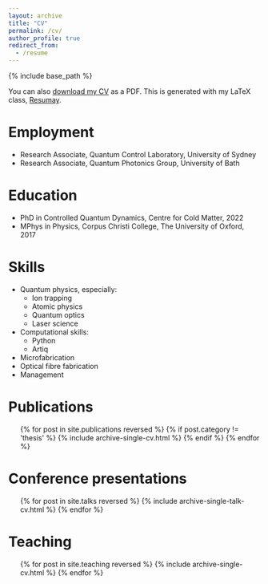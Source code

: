 ```yaml
---
layout: archive
title: "CV"
permalink: /cv/
author_profile: true
redirect_from:
  - /resume
---
```


{% include base_path %}

You can also [download my CV](/files/cameron_mcgarry_cv.pdf) as a PDF. This is generated with my LaTeX class, [Resumay](https://github.com/mcgarc/Resumay).

Employment
=====

* Research Associate, Quantum Control Laboratory, University of Sydney
* Research Associate, Quantum Photonics Group, University of Bath

Education
======
* PhD in Controlled Quantum Dynamics, Centre for Cold Matter, 2022 
* MPhys in Physics, Corpus Christi College, The University of Oxford, 2017

  
Skills
======
* Quantum physics, especially:
  * Ion trapping
  * Atomic physics
  * Quantum optics
  * Laser science
* Computational skills:
  * Python
  * Artiq
* Microfabrication
* Optical fibre fabrication
* Management



Publications
======
  <ul>{% for post in site.publications reversed %}
    {% if post.category != 'thesis' %}
    {% include archive-single-cv.html %}
    {% endif %}
  {% endfor %}</ul>
  
Conference presentations
======
  <ul>{% for post in site.talks reversed %}
    {% include archive-single-talk-cv.html  %}
  {% endfor %}</ul>

Teaching
======
  <ul>{% for post in site.teaching reversed %}
    {% include archive-single-cv.html %}
  {% endfor %}</ul>

